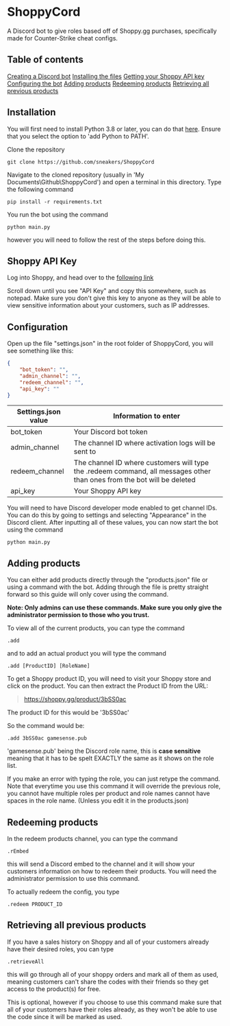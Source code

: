 # ShoppyCord
A Discord bot to give roles based off of Shoppy.gg purchases, specifically made for Counter-Strike cheat configs.

## Table of contents

[Creating a Discord bot](https://discordpy.readthedocs.io/en/latest/discord.html)
[Installing the files](#installation)
[Getting your Shoppy API key](#Shoppy-API-Key)
[Configuring the bot](#Configuration)
[Adding products](#Adding-products)
[Redeeming products](#Redeeming-products)
[Retrieving all previous products](Retrieving-all-previous-products)

## Installation

You will first need to install Python 3.8 or later, you can do that [here](https://www.python.org/downloads). Ensure that you select the option to 'add Python to PATH'.

Clone the repository

```git clone https://github.com/sneakers/ShoppyCord```

Navigate to the cloned repository (usually in 'My Documents\Github\ShoppyCord') and open a terminal in this directory. Type the following command

```pip install -r requirements.txt```

You run the bot using the command

```python main.py```

however you will need to follow the rest of the steps before doing this.

## Shoppy API Key

Log into Shoppy, and head over to the [following link](https://shoppy.gg/user/settings)

Scroll down until you see "API Key" and copy this somewhere, such as notepad. Make sure you don't give this key to anyone as they will be able to view sensitive information about your customers, such as IP addresses.

## Configuration

Open up the file "settings.json" in the root folder of ShoppyCord, you will see something like this:

```json 
{
	"bot_token": "",
	"admin_channel": "",
	"redeem_channel": "",
	"api_key": ""
}
```

Settings.json value | Information to enter
------------ | -------------
bot_token | Your Discord bot token
admin_channel | The channel ID where activation logs will be sent to
redeem_channel | The channel ID where customers will type the .redeem command, all messages other than ones from the bot will be deleted 
api_key | Your Shoppy API key 

You will need to have Discord developer mode enabled to get channel IDs. You can do this by going to settings and selecting "Appearance" in the Discord client.
After inputting all of these values, you can now start the bot using the command

```python main.py```

## Adding products

You can either add products directly through the "products.json" file or using a command with the bot. Adding through the file is pretty straight forward so this guide will only cover using the command.

**Note: Only admins can use these commands. Make sure you only give the administrator permission to those who you trust.**

To view all of the current products, you can type the command 

```.add```

and to add an actual product you will type the command

```.add [ProductID] [RoleName]```

To get a Shoppy product ID, you will need to visit your Shoppy store and click on the product. You can then extract the Product ID from the URL:

> https://shoppy.gg/product/3bSS0ac

The product ID for this would be '3bSS0ac'

So the command would be:

```.add 3bSS0ac gamesense.pub```

'gamesense.pub' being the Discord role name, this is **case sensitive** meaning that it has to be spelt EXACTLY the same as it shows on the role list. 

If you make an error with typing the role, you can just retype the command. Note that everytime you use this command it will override the previous role, you cannot have multiple roles per product and role names cannot have spaces in the role name. (Unless you edit it in the products.json)

## Redeeming products

In the redeem products channel, you can type the command 

```.rEmbed```

this will send a Discord embed to the channel and it will show your customers information on how to redeem their products. You will need the administrator permission to use this command.

To actually redeem the config, you type 

```.redeem PRODUCT_ID```

## Retrieving all previous products

If you have a sales history on Shoppy and all of your customers already have their desired roles, you can type 

```.retrieveAll```

this will go through all of your shoppy orders and mark all of them as used, meaning customers can't share the codes with their friends so they get access to the product(s) for free. 

This is optional, however if you choose to use this command make sure that all of your customers have their roles already, as they won't be able to use the code since it will be marked as used.
